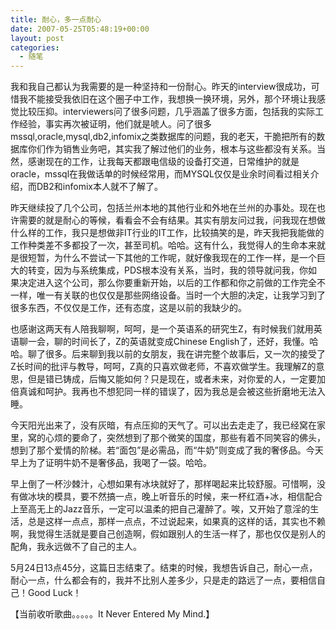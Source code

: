 ```yaml
---
title: 耐心，多一点耐心
date: 2007-05-25T05:48:19+00:00
layout: post
categories:
  - 随笔
---
```


我和我自己都认为我需要的是一种坚持和一份耐心。昨天的interview很成功，可惜我不能接受我依旧在这个圈子中工作，我想换一换环境，另外，那个环境让我感觉比较压抑。interviewers问了很多问题，几乎涵盖了很多方面，包括我的实际工作经验，事实再次被证明，他们就是唬人。问了很多mssql,oracle,mysql,db2,infomix之类数据库的问题，我的老天，干脆把所有的数据库你们作为销售业务吧，其实我了解过他们的业务，根本与这些都没有关系。当然，感谢现在的工作，让我每天都跟电信级的设备打交道，日常维护的就是oracle，mssql在我做话单的时候经常用，而MYSQL仅仅是业余时间看过相关介绍，而DB2和infomix本人就不了解了。

昨天继续投了几个公司，包括兰州本地的其他行业和外地在兰州的办事处。现在也许需要的就是耐心的等候，看看会不会有结果。其实有朋友问过我，问我现在想做什么样的工作，我只是想做非IT行业的IT工作，比较搞笑的是，昨天我把我能做的工作种类差不多都投了一次，甚至司机。哈哈。这有什么，我觉得人的生命本来就是很短暂，为什么不尝试一下其他的工作呢，就好像我现在的工作一样，是一个巨大的转变，因为与系统集成，PDS根本没有关系，当时，我的领导就问我，你如果决定进入这个公司，那么你要重新开始，以后的工作都和你之前做的工作完全不一样，唯一有关联的也仅仅是那些网络设备。当时一个大胆的决定，让我学习到了很多东西，不仅仅是工作，还有态度，这是以前的我缺少的。

<!--more-->

也感谢这两天有人陪我聊啊，呵呵，是一个英语系的研究生Z，有时候我们就用英语聊一会，聊的时间长了，Z的英语就变成Chinese English了，还好，我懂。哈哈。聊了很多。后来聊到我以前的女朋友，我在讲完整个故事后，又一次的接受了Z长时间的批评与教导，呵呵，Z真的只喜欢做老师，不喜欢做学生。我理解Z的意思，但是错已铸成，后悔又能如何？只是现在，或者未来，对你爱的人，一定要加倍真诚和呵护。我再也不想犯同一样的错误了，因为我总是会被这些折磨地无法入睡。

今天阳光出来了，没有灰暗，有点压抑的天气了。可以出去走走了，我已经窝在家里，窝的心烦的要命了，突然想到了那个微笑的国度，那些有着不同笑容的佛头，想到了那个爱情的阶梯。若“面包”是必需品，而“牛奶”则变成了我的奢侈品。今天早上为了证明牛奶不是奢侈品，我喝了一袋。哈哈。

早上倒了一杯沙棘汁，心想如果有冰块就好了，那样喝起来比较舒服。可惜啊，没有做冰块的模具，要不然搞一点，晚上听音乐的时候，来一杯红酒+冰，相信配合上至高无上的Jazz音乐，一定可以温柔的把自己灌醉了。唉，又开始了意淫的生活，总是这样一点点，那样一点点，不过说起来，如果真的这样的话，其实也不赖啊，我觉得生活就是要自己创造啊，假如跟别人的生活一样了，那也仅仅是别人的配角，我永远做不了自己的主人。

5月24日13点45分，这篇日志结束了。结束的时候，我想告诉自己，耐心一点，耐心一点，什么都会有的，我并不比别人差多少，只是走的路远了一点，要相信自己！Good Luck！

【当前收听歌曲。。。。。It Never Entered My Mind.】